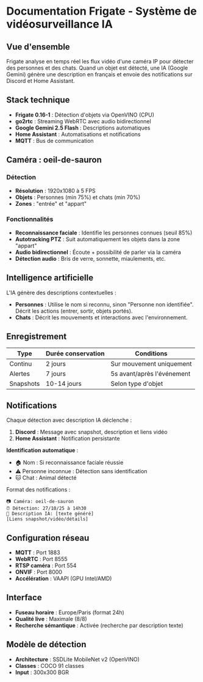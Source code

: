 # Documentation Frigate - Système de vidéosurveillance IA

## Vue d'ensemble

Frigate analyse en temps réel les flux vidéo d'une caméra IP pour détecter des personnes et des chats. Quand un objet est détecté, une IA (Google Gemini) génère une description en français et envoie des notifications sur Discord et Home Assistant.

## Stack technique

- **Frigate 0.16-1** : Détection d'objets via OpenVINO (CPU)
- **go2rtc** : Streaming WebRTC avec audio bidirectionnel
- **Google Gemini 2.5 Flash** : Descriptions automatiques
- **Home Assistant** : Automatisations et notifications
- **MQTT** : Bus de communication

## Caméra : oeil-de-sauron

### Détection
- **Résolution** : 1920x1080 à 5 FPS
- **Objets** : Personnes (min 75%) et chats (min 70%)
- **Zones** : "entrée" et "appart"

### Fonctionnalités
- **Reconnaissance faciale** : Identifie les personnes connues (seuil 85%)
- **Autotracking PTZ** : Suit automatiquement les objets dans la zone "appart"
- **Audio bidirectionnel** : Écoute + possibilité de parler via la caméra
- **Détection audio** : Bris de verre, sonnette, miaulements, etc.

## Intelligence artificielle

L'IA génère des descriptions contextuelles :
- **Personnes** : Utilise le nom si reconnu, sinon "Personne non identifiée". Décrit les actions (entrer, sortir, objets portés).
- **Chats** : Décrit les mouvements et interactions avec l'environnement.

## Enregistrement

| Type | Durée conservation | Conditions |
|------|-------------------|-----------|
| Continu | 2 jours | Sur mouvement uniquement |
| Alertes | 7 jours | 5s avant/après l'événement |
| Snapshots | 10-14 jours | Selon type d'objet |

## Notifications

Chaque détection avec description IA déclenche :

1. **Discord** : Message avec snapshot, description et liens vidéo
2. **Home Assistant** : Notification persistante

**Identification automatique** :
- 🏠 Nom : Si reconnaissance faciale réussie
- ⚠️ Personne inconnue : Détection sans identification
- 🐱 Chat : Animal détecté

Format des notifications :
```
📷 Caméra: oeil-de-sauron
⏰ Détection: 27/10/25 à 14h30
🤖 Description IA: [texte généré]
[Liens snapshot/vidéo/détails]
```

## Configuration réseau

- **MQTT** : Port 1883
- **WebRTC** : Port 8555
- **RTSP caméra** : Port 554
- **ONVIF** : Port 8000
- **Accélération** : VAAPI (GPU Intel/AMD)

## Interface

- **Fuseau horaire** : Europe/Paris (format 24h)
- **Qualité live** : Maximale (8/8)
- **Recherche sémantique** : Activée (recherche par description texte)

## Modèle de détection

- **Architecture** : SSDLite MobileNet v2 (OpenVINO)
- **Classes** : COCO 91 classes
- **Input** : 300x300 BGR
